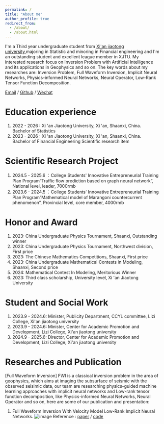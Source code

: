 ```yaml
---
permalink: /
title: "About me"
author_profile: true
redirect_from: 
  - /about/
  - /about.html
---
```


I'm a Third year undergraduate student from [Xi'an jiaotong university](https://www.xjtu.edu.cn/),majoring in Statistic and minoring in Financial engineering and I'm an outstanding student and excellent league member in XJTU. My interested research focus on Inversion Problem with Artificial Intelligence and its applications in Geophysics and so on. The key words about my researches are: Inversion Problem, Full Waveform Inversion, Implicit Neural Networks, Physics-informed Neural Networks, Neural Operator, Low-Rank Tensor Function Decomposition.

[Email](mailto:ruihua.chen@stu.xjtu.edu.cn) / [Github](https://github.com/CozyHUA) / [Wechat](../images/whchat.jpg)

Education experience
======
1. 2022 - 2026 : Xi 'an Jiaotong University, Xi 'an, Shaanxi, China. Bachelor of Statistics
2. 2023 - 2026 : Xi 'an Jiaotong University, Xi 'an, Shaanxi, China. Bachelor of Financial Engineering
Scientific research item

Scientific Research Project
======
1. 2024.5 - 2025.6 ：College Students' Innovative Entrepreneurial Training Plan Program“Traffic flow prediction based on graph neural network”, National level, leader, 7000rmb
2. 2023.6 - 2024.5 ：College Students' Innovative Entrepreneurial Training Plan Program“Mathematical model of Marangoni countercurrent phenomenon”, Provincial level, core member, 4000rmb

Honor and Award
======
1. 2023: China Undergraduate Physics Tournament, Shaanxi, Outstanding winner
2. 2023: China Undergraduate Physics Tournament, Northwest division, First price
3. 2023: The Chinese Mathematics Competitions, Shaanxi, First price
4. 2023: China Undergraduate Mathematical Contests in Modeling, Shaanxi, Second price
5. 2024: Mathematical Contest In Modeling, Meritorious Winner
6. 2023: Third class scholarship, University level, Xi 'an Jiaotong University

Student and Social Work
======
1. 2023.9 - 2024.6: Minister, Publicity Department, CCYL committee, Lizi College, Xi'an jiaotong university
2. 2023.9 - 2024.6: Minister, Center for Academic Promotion and Development, Lizi College, Xi'an jiaotong university
3. 2024.9 - 2025.6: Director, Center for Academic Promotion and Development, Lizi College, Xi'an jiaotong university

Researches and Publication
======
[Full Waveform Inversion] FWI is a classical inversion problem in the area of geophysics, which aims at imaging the subsurface of seismic with the observed seisimic data, our team are researching physics-guided machine learning approaches with implicit neural networks and Low-rank tensor function decomposition, like Physics-informed Neural Networks, Neural Operator and so on, here are some of our publication and presentation:
1. Full Waveform Inversion With Velocity Model Low-Rank Implicit Neural Networks.
![image](https://github.com/CozyHUA/ChenRuihua.github.io/blob/master/images/workflow.png?raw=true)
Reference : [paper](mailto:ruihua.chen@stu.xjtu.edu.cn) / [code](https://github.com/CozyHUA) 

